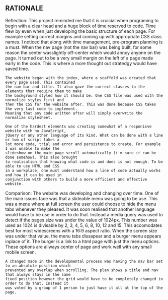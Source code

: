 RATIONALE
-------------------------------------------------

Reflection:
	This project reminded me that it is cruicial when programing to begin with a clear head and a
	huge block of time reserved to code. Time flew by even when just developing the basic structure
	of each page. For example setting correct margins and coming up with appropriate CSS class names.
	I noticed that along with time management, pre-program planning is a must. When the nav page
 	(not the nav bar) was being built, for some reason the center wasslightly off-center which would annoy 
	anyone on the page. It turned out to be a very small margin on the left of a page made early in the code. 
	This is where a more thought out stratedgy would have saved time.

	The website began with the index, where a scaffold was created that every page used. This contained
	the nav bar and title. It also gave the correct classes to the elements that require them to make
	the background styled how it should be. One CSS file was used with the normalize styles first and
	then the CSS for the website after. This was done because CSS takes the very last code to implement.
	Meaning that any code written after will simply overwrite the normalize stylesheet. 

	One of the hardest elements was creating somewhat of a responisve website with no JavaScript,
	jQuery or any other language of its kind. What can be done with a line or two of script takes a
	lot more code, trial and error and persistence to create. For example I was unable to make the
	slideshow on the main page scroll automatically (i'm sure it can be done somehow). This also brought
	to realisation that knowing what code is and does is not enough. To be able to use HTML and CSS
	in a workplace, one must understand how a line of code actually works and how it can be used in
	conjunction with others to build a more efficient and effective website.

Comparison:
	The website was developing and changing over time. One of the main issues face was that a slideable
	menu was going to be use. This was a menu where at full screen the user could choose to hide the menu 
	tabs whenever they pleased. It was soon realised that another language would have to be use in order
	to do that. Instead a media query was used to detect if the pages size was under the value of 1024px.
	This number was used as 1024 is divisable by 2, 3, 4, 5, 6, 8, 10, 12 and 15. This accomodates best for
 	most widescreens with a 16:9 aspect ratio. When the screen size was under that value, the menu tabs
	dissapear and a burger menu appears inplace of it. The burger is a link to a html page with just the
	menu options. These options are allways center of page and work well with any small mobile screen.

	A changed made in the developmental process was having the nav bar set to an absolute position which
	prevented any overlap when scrolling. The plan shows a title and nav that always stays in the same 
	fixed position however the grid would have to be completely changed in order to do that. Instead it
	was voted by a group of 1 person to just have it all at the top of the page.